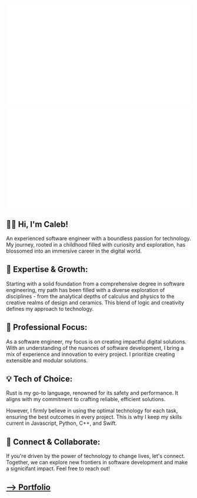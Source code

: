 ![GitHub User Statistics Dark](https://raw.githubusercontent.com/calebbarzee/profile_stats/master/generated/overview.svg#gh-dark-mode-only)
![GitHub User Statistics Light](https://raw.githubusercontent.com/calebbarzee/profile_stats/master/generated/overview.svg#gh-light-mode-only)



## 👨‍💻 Hi, I'm Caleb!
An experienced software engineer with a boundless passion for technology. My journey, rooted in a childhood filled with curiosity and exploration, has blossomed into an immersive career in the digital world.

## 🧠 Expertise & Growth:
Starting with a solid foundation from a comprehensive degree in software engineering, my path has been filled with a diverse exploration of disciplines - from the analytical depths of calculus and physics to the creative realms of design and ceramics. This blend of logic and creativity defines my approach to technology.

## 🎯 Professional Focus:
As a software engineer, my focus is on creating impactful digital solutions. With an understanding of the nuances of software development, I bring a mix of experience and innovation to every project. I prioritize creating extensible and modular solutions.

## 💡 Tech of Choice:
Rust is my go-to language, renowned for its safety and performance. It aligns with my commitment to crafting reliable, efficient solutions.

However, I firmly believe in using the optimal technology for each task, ensuring the best outcomes in every project. This is why I keep my skills current in Javascript, Python, C++, and Swift.

## 🤝 Connect & Collaborate:
If you're driven by the power of technology to change lives, let's connect. Together, we can explore new frontiers in software development and make a signicifant impact. Feel free to reach out!

## [--> Portfolio](https://calebbarzee.github.io)
